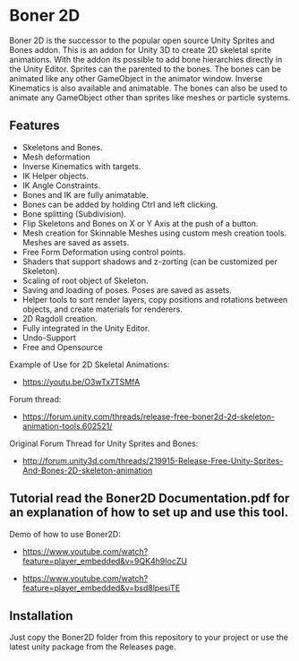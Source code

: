 Boner 2D
=======================

Boner 2D is the successor to the popular open source Unity Sprites and Bones addon.  This is an addon for Unity 3D to create 2D skeletal sprite animations. With the addon its possible to add bone hierarchies directly in the Unity Editor. Sprites can the parented to the bones. The bones can be animated like any other GameObject in the animator window. Inverse Kinematics is also available and animatable. The bones can also be used to animate any GameObject other than sprites like meshes or particle systems.

## Features

* Skeletons and Bones.
* Mesh deformation
* Inverse Kinematics with targets.
* IK Helper objects.
* IK Angle Constraints.
* Bones and IK are fully animatable.
* Bones can be added by holding Ctrl and left clicking.
* Bone splitting (Subdivision).
* Flip Skeletons and Bones on X or Y Axis at the push of a button.
* Mesh creation for Skinnable Meshes using custom mesh creation tools.  Meshes are saved as assets.
* Free Form Deformation using control points.
* Shaders that support shadows and z-zorting (can be customized per Skeleton).
* Scaling of root object of Skeleton.
* Saving and loading of poses. Poses are saved as assets.
* Helper tools to sort render layers, copy positions and rotations between objects, and create materials for renderers.
* 2D Ragdoll creation.
* Fully integrated in the Unity Editor.
* Undo-Support
* Free and Opensource

Example of Use for 2D Skeletal Animations:

* https://youtu.be/O3wTx7TSMfA

Forum thread:
* https://forum.unity.com/threads/release-free-boner2d-2d-skeleton-animation-tools.602521/

Original Forum Thread for Unity Sprites and Bones:
* http://forum.unity3d.com/threads/219915-Release-Free-Unity-Sprites-And-Bones-2D-skeleton-animation


## Tutorial read the Boner2D Documentation.pdf for an explanation of how to set up and use this tool.

Demo of how to use Boner2D:

* https://www.youtube.com/watch?feature=player_embedded&v=9QK4h9IocZU

* https://www.youtube.com/watch?feature=player_embedded&v=bsd8lpesiTE


## Installation

Just copy the Boner2D folder from this repository to your project or use the latest unity package from the Releases page.
